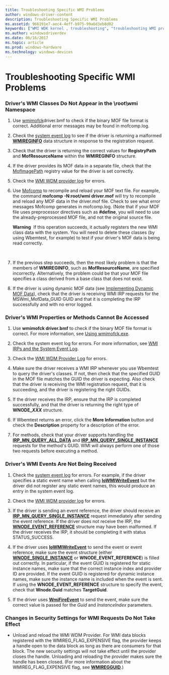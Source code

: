 ```yaml
---
title: Troubleshooting Specific WMI Problems
author: windows-driver-content
description: Troubleshooting Specific WMI Problems
ms.assetid: 966191e7-aec4-4eff-b975-99a6d3eb8d02
keywords: ["WMI WDK kernel , troubleshooting", "troubleshooting WMI problems WDK"]
ms.author: windowsdriverdev
ms.date: 06/16/2017
ms.topic: article
ms.prod: windows-hardware
ms.technology: windows-devices
---
```


# Troubleshooting Specific WMI Problems





### <a href="" id="driver-s-wmi-classes-do-not-appear-in-the--root-wmi-namespace"></a>Driver's WMI Classes Do Not Appear in the \\root\\wmi Namespace

1.  Use [wmimofck](using-wmimofck-exe.md)driver.bmf to check if the binary MOF file format is correct. Additional error messages may be found in mofcomp.log.

2.  Check the [system event log](general-techniques-for-testing-wmi-driver-support.md#ddk-wmi-irps-and-the-system-event-log-kg) to see if the driver is returning a malformed [**WMIREGINFO**](https://msdn.microsoft.com/library/windows/hardware/ff565832) data structure in response to the registration request.

3.  Check that the driver is returning the correct values for **RegistryPath** and **MofResourceName** within the **WMIREGINFO** structure.

4.  If the driver provides its MOF data in a separate file, check that the [MofImagePath](setting-the-mofimagepath-registry-value.md) registry value for the driver is set correctly.

5.  Check the [WMI WDM provider log](general-techniques-for-testing-wmi-driver-support.md#ddk-wmi-wdm-provider-log-kg) for errors.

6.  Use [Mofcomp](compiling-a-driver-s-mof-file.md) to recompile and reload your MOF text file. For example, the command **mofcomp -N:root/wmi driver.mof** will try to recompile and reload any MOF data in the driver.mof file. Check to see what error messages Mofcomp generates in mofcomp.log. (Note that if your MOF file uses preprocessor directives such as **\#define**, you will need to use the already-preprocessed MOF file, and not the original source file.

    **Warning**  If this operation succeeds, it actually registers the new WMI class data with the system. You will need to delete these classes (by using Wbemtest, for example) to test if your driver's MOF data is being read correctly.

     

7.  If the previous step succeeds, then the most likely problem is that the members of **WMIREGINFO**, such as **MofResourceName**, are specified incorrectly. Alternatively, the problem could be that your MOF file specifies a class derived from a base class that does not exist.

8.  If the driver is using dynamic MOF data (see [Implementing Dynamic MOF Data](implementing-dynamic-mof-data.md)), check that the driver is receiving WMI IRP requests for the MSWmi\_MofData\_GUID GUID and that it is completing the IRP successfully and with no error logged.

### Driver's WMI Properties or Methods Cannot Be Accessed

1.  Use **wmimofck driver.bmf** to check if the binary MOF file format is correct. For more information, see [Using wmimofck.exe](using-wmimofck-exe.md).

2.  Check the system event log for errors. For more information, see [WMI IRPs and the System Event Log](general-techniques-for-testing-wmi-driver-support.md#ddk-wmi-irps-and-the-system-event-log-kg).

3.  Check the [WMI WDM Provider Log](general-techniques-for-testing-wmi-driver-support.md#ddk-wmi-wdm-provider-log-kg) for errors.

4.  Make sure the driver receives a WMI IRP whenever you use Wbemtest to query the driver's classes. If not, then check that the specified GUID in the MOF file matches the GUID the driver is expecting. Also check that the driver is receiving the WMI registration request, that it is succeeding, and the driver is registering the right GUIDs.

5.  If the driver receives the IRP, ensure that the IRP is completed successfully, and that the driver is returning the right type of **WNODE\_*XXX*** structure.

6.  If Wbemtest returns an error, click the **More Information** button and check the **Description** property for a description of the error.

7.  For methods, check that your driver supports handling the [**IRP\_MN\_QUERY\_ALL\_DATA**](https://msdn.microsoft.com/library/windows/hardware/ff551650) and [**IRP\_MN\_QUERY\_SINGLE\_INSTANCE**](https://msdn.microsoft.com/library/windows/hardware/ff551718) requests for the method's GUID. WMI will always perform one of those two requests before executing a method.

### Driver's WMI Events Are Not Being Received

1.  Check the [system event log](general-techniques-for-testing-wmi-driver-support.md#ddk-wmi-irps-and-the-system-event-log-kg) for errors. For example, if the driver specifies a static event name when calling [**IoWMIWriteEvent**](https://msdn.microsoft.com/library/windows/hardware/ff550520) but the driver did not register any static event names, this would produce an entry in the system event log.

2.  Check the [WMI WDM provider log](general-techniques-for-testing-wmi-driver-support.md#ddk-wmi-wdm-provider-log-kg) for errors.

3.  If the driver is sending an event reference, the driver should receive an [**IRP\_MN\_QUERY\_SINGLE\_INSTANCE**](https://msdn.microsoft.com/library/windows/hardware/ff551718) request immediately after sending the event reference. If the driver does not receive the IRP, the [**WNODE\_EVENT\_REFERENCE**](https://msdn.microsoft.com/library/windows/hardware/ff566374) structure may have been malformed. If the driver receives the IRP, it should be completing it with status STATUS\_SUCCESS.

4.  If the driver uses [**IoWMIWriteEvent**](https://msdn.microsoft.com/library/windows/hardware/ff550520) to send the event or event reference, make sure the event structure (either [**WNODE\_SINGLE\_INSTANCE**](https://msdn.microsoft.com/library/windows/hardware/ff566377) or **WNODE\_EVENT\_REFERENCE**) is filled out correctly. In particular, if the event GUID is registered for static instance names, make sure that the correct instance index and provider ID are provided. If the event GUID is registered for dynamic instance names, make sure the instance name is included when the event is sent. If using the **WNODE\_EVENT\_REFERENCE** structure to specify the event, check that **Wnode.Guid** matches **TargetGuid**.

5.  If the driver uses [**WmiFireEvent**](https://msdn.microsoft.com/library/windows/hardware/ff565807) to send the event, make sure the correct value is passed for the *Guid* and *InstanceIndex* parameters.

### Changes in Security Settings for WMI Requests Do Not Take Effect

-   Unload and reload the WMI WDM Provider. For WMI data blocks registered with the WMIREG\_FLAG\_EXPENSIVE flag, the provider keeps a handle open to the data block as long as there are consumers for that block. The new security settings will not take effect until the provider closes the handle. Unloading and reloading the provider makes sure the handle has been closed. (For more information about the WMIREG\_FLAG\_EXPENSIVE flag, see [**WMIREGGUID**](https://msdn.microsoft.com/library/windows/hardware/ff565827).)

 

 




